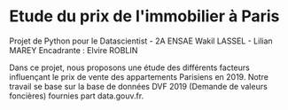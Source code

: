 # Etude du prix de l'immobilier à Paris
Projet de Python pour le Datascientist - 2A ENSAE
Wakil LASSEL - Lilian MAREY
Encadrante : Elvire ROBLIN

Dans ce projet, nous proposons une étude des différents facteurs influençant le prix de vente des appartements Parisiens en 2019. 
Notre travail se base sur la base de données DVF 2019 (Demande de valeurs foncières) fournies part data.gouv.fr.
